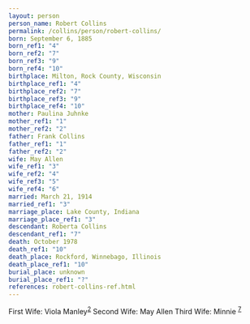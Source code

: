 ```yaml
---
layout: person
person_name: Robert Collins
permalink: /collins/person/robert-collins/
born: September 6, 1885
born_ref1: "4"
born_ref2: "7"
born_ref3: "9"
born_ref4: "10"
birthplace: Milton, Rock County, Wisconsin
birthplace_ref1: "4"
birthplace_ref2: "7"
birthplace_ref3: "9"
birthplace_ref4: "10"
mother: Paulina Juhnke
mother_ref1: "1"
mother_ref2: "2"
father: Frank Collins
father_ref1: "1"
father_ref2: "2"
wife: May Allen
wife_ref1: "3"
wife_ref2: "4"
wife_ref3: "5"
wife_ref4: "6"
married: March 21, 1914
married_ref1: "3"
marriage_place: Lake County, Indiana
marriage_place_ref1: "3"
descendant: Roberta Collins
descendant_ref1: "7"
death: October 1978
death_ref1: "10"
death_place: Rockford, Winnebago, Illinois
death_place_ref1: "10"
burial_place: unknown
burial_place_ref1: "?"
references: robert-collins-ref.html
---
```


First Wife: Viola Manley<sup>[2](#2)</sup>
Second Wife: May Allen
Third Wife: Minnie <sup>[7](#7)</sup>
